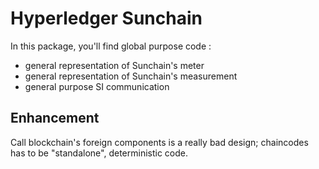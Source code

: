 Hyperledger Sunchain
===
In this package, you'll find global purpose code :
- general representation of Sunchain's meter
- general representation of Sunchain's measurement
- general purpose SI communication

## Enhancement
Call blockchain's foreign components is a really bad design; chaincodes has to be "standalone", deterministic code. 